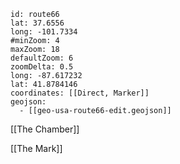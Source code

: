 ```leaflet
id: route66
lat: 37.6556
long: -101.7334
#minZoom: 4
maxZoom: 18
defaultZoom: 6
zoomDelta: 0.5
long: -87.617232
lat: 41.8784146
coordinates: [[Direct, Marker]]
geojson: 
  - [[geo-usa-route66-edit.geojson]]
```

[[The Chamber]]

[[The Mark]]